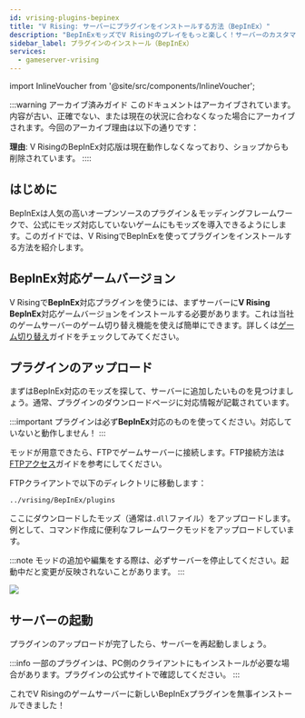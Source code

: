 ```yaml
---
id: vrising-plugins-bepinex
title: "V Rising: サーバーにプラグインをインストールする方法（BepInEx）"
description: "BepInExモッズでV Risingのプレイをもっと楽しく！サーバーのカスタマイズも自由自在 → 今すぐチェック"
sidebar_label: プラグインのインストール（BepInEx）
services:
  - gameserver-vrising
---
```


import InlineVoucher from '@site/src/components/InlineVoucher';



:::warning アーカイブ済みガイド
このドキュメントはアーカイブされています。内容が古い、正確でない、または現在の状況に合わなくなった場合にアーカイブされます。今回のアーカイブ理由は以下の通りです：

**理由**: V RisingのBepInEx対応版は現在動作しなくなっており、ショップからも削除されています。 
::::

## はじめに
BepInExは人気の高いオープンソースのプラグイン＆モッディングフレームワークで、公式にモッズ対応していないゲームにもモッズを導入できるようにします。このガイドでは、V RisingでBepInExを使ってプラグインをインストールする方法を紹介します。
<InlineVoucher />

## BepInEx対応ゲームバージョン

V Risingで**BepInEx**対応プラグインを使うには、まずサーバーに**V Rising BepInEx**対応ゲームバージョンをインストールする必要があります。これは当社のゲームサーバーのゲーム切り替え機能を使えば簡単にできます。詳しくは[ゲーム切り替え](gameserver-gameswitch.md)ガイドをチェックしてみてください。

## プラグインのアップロード

まずはBepInEx対応のモッズを探して、サーバーに追加したいものを見つけましょう。通常、プラグインのダウンロードページに対応情報が記載されています。

:::important
プラグインは必ず**BepInEx**対応のものを使ってください。対応していないと動作しません！
:::

モッドが用意できたら、FTPでゲームサーバーに接続します。FTP接続方法は[FTPアクセス](gameserver-ftpaccess.md)ガイドを参考にしてください。

FTPクライアントで以下のディレクトリに移動します：
```
../vrising/BepInEx/plugins
```

ここにダウンロードしたモッズ（通常は`.dll`ファイル）をアップロードします。例として、コマンド作成に便利なフレームワークモッドをアップロードしています。

:::note
モッドの追加や編集をする際は、必ずサーバーを停止してください。起動中だと変更が反映されないことがあります。
:::

![](https://screensaver01.zap-hosting.com/index.php/s/9xkrPmPMp7YZYWQ/preview)

## サーバーの起動

プラグインのアップロードが完了したら、サーバーを再起動しましょう。

:::info
一部のプラグインは、PC側のクライアントにもインストールが必要な場合があります。プラグインの公式サイトで確認してください。
:::

これでV Risingのゲームサーバーに新しいBepInExプラグインを無事インストールできました！

<InlineVoucher />